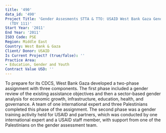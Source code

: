 ```yaml
---
title: '490'
data_id: '490'
Project Title: 'Gender Assesments STTA & TTO: USAID West Bank Gaza Gender Assessment
  (TDY 111)'
Start Year: '2011'
End Year: '2011'
ISO3 Code: PSE
Region: Middle East
Country: West Bank & Gaza
Client/ Donor: USAID
Is Current Project? (true/false): ''
Practice Area:
- Education, Gender and Youth
Contract Value USD: ''
---
```


To prepare for its CDCS, West Bank Gaza developed a two-phase assignment with three components. The first phase included a gender review of the existing assistance objectives and then a sector-based gender analysis for economic growth, infrastructure, education, health, and governance. A team of one international expert and three Palestinians completed this phase of the assignment. The second phase was a gender training activity held for USAID and partners, which was conducted by one international expert and a USAID staff member, with support from one of the Palestinians on the gender assessment team.